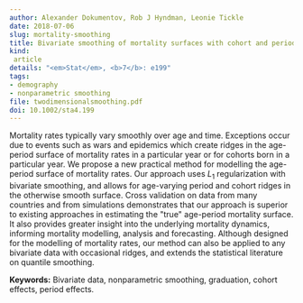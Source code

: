 ```yaml
---
author: Alexander Dokumentov, Rob J Hyndman, Leonie Tickle
date: 2018-07-06
slug: mortality-smoothing
title: Bivariate smoothing of mortality surfaces with cohort and period ridges
kind:
 article
details: "<em>Stat</em>, <b>7</b>: e199"
tags:
- demography
- nonparametric smoothing
file: twodimensionalsmoothing.pdf
doi: 10.1002/sta4.199
---
```


Mortality rates typically vary smoothly over age and time. Exceptions occur due to events such as wars and epidemics which create ridges in the age-period surface of mortality rates in a particular year or for cohorts born in a particular year. We propose a new practical method for modelling the age-period surface of mortality rates. Our approach uses $L_1$ regularization with bivariate smoothing, and allows for age-varying period and cohort ridges in the otherwise smooth surface. Cross validation on data from many countries and from simulations demonstrates that our approach is superior to existing approaches in estimating the "true" age-period mortality surface. It also provides greater insight into the underlying mortality dynamics, informing mortality modelling, analysis and forecasting. Although designed for the modelling of mortality rates, our method can also be applied to any bivariate data with occasional ridges, and extends the statistical literature on quantile smoothing.

**Keywords:** Bivariate data, nonparametric smoothing, graduation, cohort effects, period effects.
